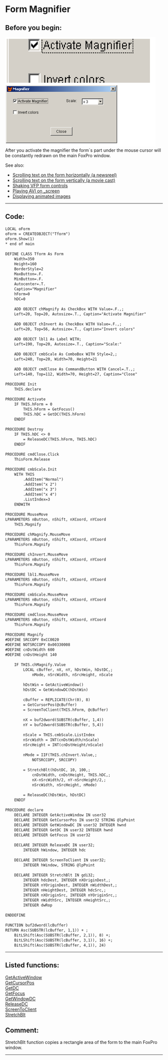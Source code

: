 
# Form Magnifier

## Before you begin:
![](../images/magnifier.png)  
After you activate the magnifier the form`s part under the mouse cursor will be constantly redrawn on the main FoxPro window.  

See also:

* [Scrolling text on the form horizontally (a newsreel)](sample_352.md)  
* [Scrolling text on the form vertically (a movie cast)](sample_354.md)  
* [Shaking VFP form controls](sample_526.md)  
* [Playing AVI on _screen](sample_430.md)  
* [Displaying animated images](sample_355.md)  

  
***  


## Code:
```foxpro  
LOCAL oForm
oForm = CREATEOBJECT("Tform")
oForm.Show(1)
* end of main

DEFINE CLASS Tform As Form
	Width=350
	Height=160
	BorderStyle=2
	MaxButton=.F.
	MinButton=.F.
	Autocenter=.T.
	Caption="Magnifier"
	hForm=0
	hDC=0
	
	ADD OBJECT chMagnify As CheckBox WITH Value=.F.,;
	Left=20, Top=20, Autosize=.T., Caption="Activate Magnifier"

	ADD OBJECT chInvert As CheckBox WITH Value=.F.,;
	Left=20, Top=56, Autosize=.T., Caption="Invert colors"
	
	ADD OBJECT lbl1 As Label WITH;
	Left=190, Top=20, Autosize=.T., Caption="Scale:"
	
	ADD OBJECT cmbScale As ComboBox WITH Style=2,;
	Left=240, Top=20, Width=70, Height=21
	
	ADD OBJECT cmdClose As CommandButton WITH Cancel=.T.,;
	Left=140, Top=112, Width=70, Height=27, Caption="Close"

PROCEDURE Init
	THIS.declare

PROCEDURE Activate
	IF THIS.hForm = 0
		THIS.hForm = GetFocus()
		THIS.hDC = GetDC(THIS.hForm)
	ENDIF

PROCEDURE Destroy
	IF THIS.hDC <> 0
		= ReleaseDC(THIS.hForm, THIS.hDC)
	ENDIF

PROCEDURE cmdClose.Click
	ThisForm.Release

PROCEDURE cmbScale.Init
	WITH THIS
		.AddItem("Normal")
		.AddItem("x 2")
		.AddItem("x 3")
		.AddItem("x 4")
		.ListIndex=3
	ENDWITH

PROCEDURE MouseMove
LPARAMETERS nButton, nShift, nXCoord, nYCoord
	THIS.Magnify

PROCEDURE chMagnify.MouseMove
LPARAMETERS nButton, nShift, nXCoord, nYCoord
	ThisForm.Magnify

PROCEDURE chInvert.MouseMove
LPARAMETERS nButton, nShift, nXCoord, nYCoord
	ThisForm.Magnify

PROCEDURE lbl1.MouseMove
LPARAMETERS nButton, nShift, nXCoord, nYCoord
	ThisForm.Magnify

PROCEDURE cmbScale.MouseMove
LPARAMETERS nButton, nShift, nXCoord, nYCoord
	ThisForm.Magnify

PROCEDURE cmdClose.MouseMove
LPARAMETERS nButton, nShift, nXCoord, nYCoord
	ThisForm.Magnify

PROCEDURE Magnify
#DEFINE SRCCOPY 0xCC0020
#DEFINE NOTSRCCOPY 0x00330008
#DEFINE cnDstWidth 600
#DEFINE cnDstHeight 140

	IF THIS.chMagnify.Value
		LOCAL cBuffer, nX, nY, hDstWin, hDstDC,;
			nMode, nSrcWidth, nSrcHeight, nScale

		hDstWin = GetActiveWindow()
		hDstDC = GetWindowDC(hDstWin)

		cBuffer = REPLICATE(Chr(0), 8)
		= GetCursorPos(@cBuffer)
		= ScreenToClient(THIS.hForm, @cBuffer)

		nX = buf2dword(SUBSTR(cBuffer, 1,4))
		nY = buf2dword(SUBSTR(cBuffer, 5,4))
		
		nScale = THIS.cmbScale.ListIndex
		nSrcWidth = INT(cnDstWidth/nScale)
		nSrcHeight = INT(cnDstHeight/nScale)

		nMode = IIF(THIS.chInvert.Value,;
			NOTSRCCOPY, SRCCOPY)

		= StretchBlt(hDstDC, 10, 100,;
			cnDstWidth, cnDstHeight, THIS.hDC,;
			nX-nSrcWidth/2, nY-nSrcHeight/2,;
			nSrcWidth, nSrcHeight, nMode)
		
		= ReleaseDC(hDstWin, hDstDC)
	ENDIF

PROCEDURE declare
	DECLARE INTEGER GetActiveWindow IN user32
	DECLARE INTEGER GetCursorPos IN user32 STRING @lpPoint
	DECLARE INTEGER GetWindowDC IN user32 INTEGER hwnd
	DECLARE INTEGER GetDC IN user32 INTEGER hwnd
	DECLARE INTEGER GetFocus IN user32

	DECLARE INTEGER ReleaseDC IN user32;
		INTEGER hWindow, INTEGER hdc

	DECLARE INTEGER ScreenToClient IN user32;
		INTEGER hWindow, STRING @lpPoint

	DECLARE INTEGER StretchBlt IN gdi32;
		INTEGER hdcDest, INTEGER nXOriginDest,;
		INTEGER nYOriginDest, INTEGER nWidthDest,;
		INTEGER nHeightDest, INTEGER hdcSrc,;
		INTEGER nXOriginSrc, INTEGER nYOriginSrc,;
		INTEGER nWidthSrc, INTEGER nHeightSrc,;
		INTEGER dwRop

ENDDEFINE

FUNCTION buf2dword(lcBuffer)
RETURN Asc(SUBSTR(lcBuffer, 1,1)) + ;
	BitLShift(Asc(SUBSTR(lcBuffer, 2,1)), 8) +;
	BitLShift(Asc(SUBSTR(lcBuffer, 3,1)), 16) +;
	BitLShift(Asc(SUBSTR(lcBuffer, 4,1)), 24)  
```  
***  


## Listed functions:
[GetActiveWindow](../libraries/user32/GetActiveWindow.md)  
[GetCursorPos](../libraries/user32/GetCursorPos.md)  
[GetDC](../libraries/user32/GetDC.md)  
[GetFocus](../libraries/user32/GetFocus.md)  
[GetWindowDC](../libraries/user32/GetWindowDC.md)  
[ReleaseDC](../libraries/user32/ReleaseDC.md)  
[ScreenToClient](../libraries/user32/ScreenToClient.md)  
[StretchBlt](../libraries/gdi32/StretchBlt.md)  

## Comment:
StretchBlt function copies a rectangle area of the form to the main FoxPro window.  
  
***  

